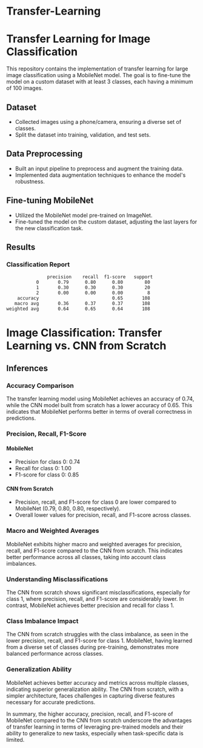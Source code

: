 # Transfer-Learning

# Transfer Learning for Image Classification

This repository contains the implementation of transfer learning for large image classification using a MobileNet model. The goal is to fine-tune the model on a custom dataset with at least 3 classes, each having a minimum of 100 images.

## Dataset

- Collected images using a phone/camera, ensuring a diverse set of classes.
- Split the dataset into training, validation, and test sets.

## Data Preprocessing

- Built an input pipeline to preprocess and augment the training data.
- Implemented data augmentation techniques to enhance the model's robustness.

## Fine-tuning MobileNet

- Utilized the MobileNet model pre-trained on ImageNet.
- Fine-tuned the model on the custom dataset, adjusting the last layers for the new classification task.

## Results

### Classification Report

```plaintext
               precision    recall  f1-score   support
           0       0.79      0.80      0.80        80
           1       0.30      0.30      0.30        20
           2       0.00      0.00      0.00         8
    accuracy                           0.65       108
   macro avg       0.36      0.37      0.37       108
weighted avg       0.64      0.65      0.64       108

```
# Image Classification: Transfer Learning vs. CNN from Scratch

## Inferences

### Accuracy Comparison

The transfer learning model using MobileNet achieves an accuracy of 0.74, while the CNN model built from scratch has a lower accuracy of 0.65. This indicates that MobileNet performs better in terms of overall correctness in predictions.

### Precision, Recall, F1-Score

#### MobileNet
- Precision for class 0: 0.74
- Recall for class 0: 1.00
- F1-score for class 0: 0.85

#### CNN from Scratch
- Precision, recall, and F1-score for class 0 are lower compared to MobileNet (0.79, 0.80, 0.80, respectively).
- Overall lower values for precision, recall, and F1-score across classes.

### Macro and Weighted Averages

MobileNet exhibits higher macro and weighted averages for precision, recall, and F1-score compared to the CNN from scratch. This indicates better performance across all classes, taking into account class imbalances.

### Understanding Misclassifications

The CNN from scratch shows significant misclassifications, especially for class 1, where precision, recall, and F1-score are considerably lower. In contrast, MobileNet achieves better precision and recall for class 1.

### Class Imbalance Impact

The CNN from scratch struggles with the class imbalance, as seen in the lower precision, recall, and F1-score for class 1. MobileNet, having learned from a diverse set of classes during pre-training, demonstrates more balanced performance across classes.

### Generalization Ability

MobileNet achieves better accuracy and metrics across multiple classes, indicating superior generalization ability. The CNN from scratch, with a simpler architecture, faces challenges in capturing diverse features necessary for accurate predictions.

In summary, the higher accuracy, precision, recall, and F1-score of MobileNet compared to the CNN from scratch underscore the advantages of transfer learning in terms of leveraging pre-trained models and their ability to generalize to new tasks, especially when task-specific data is limited.

